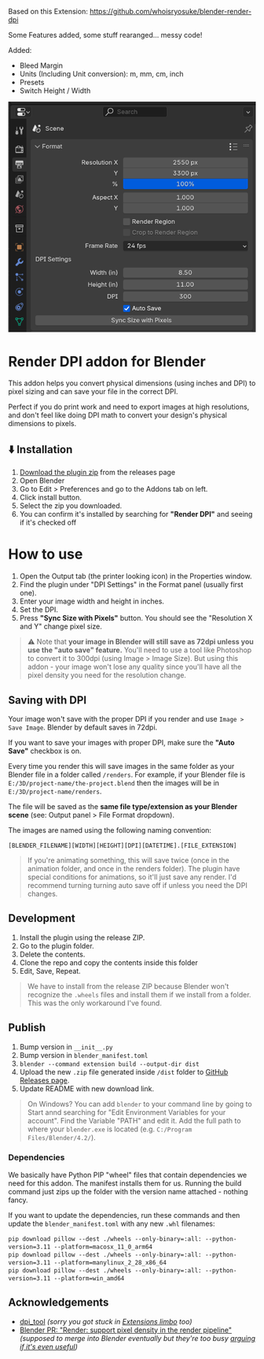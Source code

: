 Based on this Extension: https://github.com/whoisryosuke/blender-render-dpi

Some Features added, some stuff rearanged... messy code!

Added:
- Bleed Margin
- Units (Including Unit conversion): m, mm, cm, inch
- Presets
- Switch Height / Width

![Plugin panel in Blender](./docs/plugin-panel.png)

# Render DPI addon for Blender

This addon helps you convert physical dimensions (using inches and DPI) to pixel sizing and can save your file in the correct DPI.

Perfect if you do print work and need to export images at high resolutions, and don't feel like doing DPI math to convert your design's physical dimensions to pixels.

## ⬇️ Installation

1. [Download the plugin zip](https://github.com/whoisryosuke/blender-render-dpi/releases/download/v0.0.2/render_dpi-0.0.2.zip) from the releases page
1. Open Blender
1. Go to Edit > Preferences and go to the Addons tab on left.
1. Click install button.
1. Select the zip you downloaded.
1. You can confirm it's installed by searching for **"Render DPI"** and seeing if it's checked off

# How to use

1. Open the Output tab (the printer looking icon) in the Properties window.
1. Find the plugin under "DPI Settings" in the Format panel (usually first one).
1. Enter your image width and height in inches.
1. Set the DPI.
1. Press **"Sync Size with Pixels"** button. You should see the "Resolution X and Y" change pixel size.

> ⚠️ Note that **your image in Blender will still save as 72dpi unless you use the "auto save" feature.** You'll need to use a tool like Photoshop to convert it to 300dpi (using Image > Image Size). But using this addon - your image won't lose any quality since you'll have all the pixel density you need for the resolution change.

## Saving with DPI

Your image won't save with the proper DPI if you render and use `Image > Save Image`. Blender by default saves in 72dpi.

If you want to save your images with proper DPI, make sure the **"Auto Save"** checkbox is on.

Every time you render this will save images in the same folder as your Blender file in a folder called `/renders`. For example, if your Blender file is `E:/3D/project-name/the-project.blend` then the images will be in `E:/3D/project-name/renders`.

The file will be saved as the **same file type/extension as your Blender scene** (see: Output panel > File Format dropdown).

The images are named using the following naming convention:

```
[BLENDER_FILENAME][WIDTH][HEIGHT][DPI][DATETIME].[FILE_EXTENSION]
```

> If you're animating something, this will save twice (once in the animation folder, and once in the renders folder). The plugin have special conditions for animations, so it'll just save any render. I'd recommend turning turning auto save off if unless you need the DPI changes.

## Development

1. Install the plugin using the release ZIP.
1. Go to the plugin folder.
1. Delete the contents.
1. Clone the repo and copy the contents inside this folder
1. Edit, Save, Repeat.

> We have to install from the release ZIP because Blender won't recognize the `.wheels` files and install them if we install from a folder. This was the only workaround I've found.

## Publish

1. Bump version in `__init__.py`
1. Bump version in `blender_manifest.toml`
1. `blender --command extension build --output-dir dist`
1. Upload the new `.zip` file generated inside `/dist` folder to [GitHub Releases page](https://github.com/whoisryosuke/blender-render-dpi/releases/new).
1. Update README with new download link.

> On Windows? You can add `blender` to your command line by going to Start annd searching for "Edit Environment Variables for your account". Find the Variable "PATH" and edit it. Add the full path to where your `blender.exe` is located (e.g. `C:/Program Files/Blender/4.2/`).

### Dependencies

We basically have Python PIP "wheel" files that contain dependencies we need for this addon. The manifest installs them for us. Running the build command just zips up the folder with the version name attached - nothing fancy.

If you want to update the dependencies, run these commands and then update the `blender_manifest.toml` with any new `.whl` filenames:

```shell
pip download pillow --dest ./wheels --only-binary=:all: --python-version=3.11 --platform=macosx_11_0_arm64
pip download pillow --dest ./wheels --only-binary=:all: --python-version=3.11 --platform=manylinux_2_28_x86_64
pip download pillow --dest ./wheels --only-binary=:all: --python-version=3.11 --platform=win_amd64
```

## Acknowledgements

- [dpi_tool](https://github.com/AIGODLIKE/dpi_tool) _(sorry you got stuck in [Extensions limbo](https://extensions.blender.org/approval-queue/dpi-tool/) too)_
- [Blender PR: "Render: support pixel density in the render pipeline"](https://projects.blender.org/blender/blender/pulls/127831) _(supposed to merge into Blender eventually but they're too busy [arguing if it's even useful](https://projects.blender.org/blender/blender/pulls/127831#issuecomment-1309022))_
